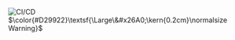 ![CI/CD](https://github.com/ashwaishenwall/PythonHealthCheck-Application/actions/workflows/main.yml/badge.svg?branch=master)
$\color{#D29922}\textsf{\Large\&#x26A0;\kern{0.2cm}\normalsize Warning}$ 
